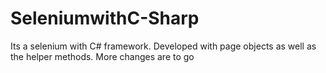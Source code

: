 # SeleniumwithC-Sharp
Its a selenium with C# framework. Developed with page objects as well as the helper methods. More changes are to go
